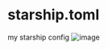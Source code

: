 # starship.toml
my starship config
![image](https://github.com/svensk007/starship.toml/assets/83252177/b1f6bb11-9676-40d5-a1e3-b10faacba35a)
